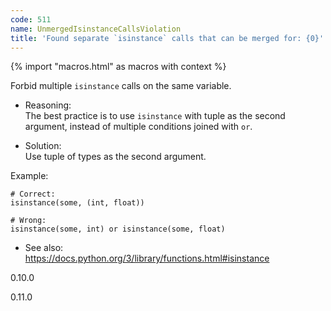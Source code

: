 ```yaml
---
code: 511
name: UnmergedIsinstanceCallsViolation
title: 'Found separate `isinstance` calls that can be merged for: {0}'
---
```


{% import "macros.html" as macros with context %}

Forbid multiple `isinstance` calls on the same variable.

  - Reasoning:  
    The best practice is to use `isinstance` with tuple as the second
    argument, instead of multiple conditions joined with `or`.

  - Solution:  
    Use tuple of types as the second argument.

Example:

    # Correct:
    isinstance(some, (int, float))
    
    # Wrong:
    isinstance(some, int) or isinstance(some, float)

  - See also:  
    <https://docs.python.org/3/library/functions.html#isinstance>

<div class="versionadded">

0.10.0

</div>

<div class="versionchanged">

0.11.0

</div>